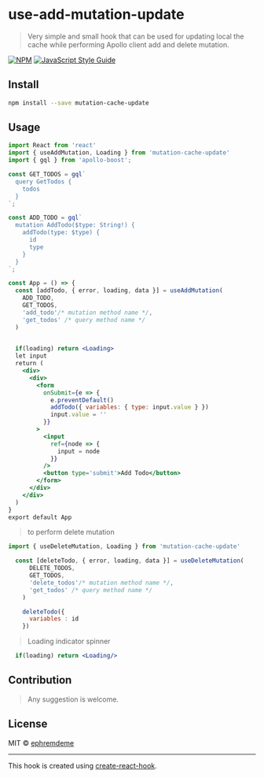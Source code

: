 # use-add-mutation-update
>Very simple and small hook that can be used for updating local the cache while performing Apollo client add and delete mutation.  

[![NPM](https://img.shields.io/npm/v/use-add-mutation-update.svg)](https://www.npmjs.com/package/mutation-cache-update) [![JavaScript Style Guide](https://img.shields.io/badge/code_style-standard-brightgreen.svg)](https://standardjs.com)

## Install

```bash
npm install --save mutation-cache-update
```

## Usage

```jsx
import React from 'react'
import { useAddMutation, Loading } from 'mutation-cache-update'
import { gql } from 'apollo-boost';

const GET_TODOS = gql`
  query GetTodos {
    todos
  }
`;

const ADD_TODO = gql`
  mutation AddTodo($type: String!) {
    addTodo(type: $type) {
      id
      type
    }
  }
`;

const App = () => {
  const [addTodo, { error, loading, data }] = useAddMutation(
    ADD_TODO,
    GET_TODOS,
    'add_todo'/* mutation method name */,
    'get_todos' /* query method name */
  )

  
  if(loading) return <Loading>
  let input
  return (
    <div>
      <div>
        <form
          onSubmit={e => {
            e.preventDefault()
            addTodo({ variables: { type: input.value } })
            input.value = ''
          }}
        >
          <input
            ref={node => {
              input = node
            }}
          />
          <button type='submit'>Add Todo</button>
        </form>
      </div>
    </div>
  )
}
export default App

```

> to perform delete mutation

``` jsx
import { useDeleteMutation, Loading } from 'mutation-cache-update'

  const [deleteTodo, { error, loading, data }] = useDeleteMutation(
      DELETE_TODOS,
      GET_TODOS,
      'delete_todos'/* mutation method name */,
      'get_todos' /* query method name */
    )

    deleteTodo({
      variables : id
    })

```

> Loading indicator spinner

``` jsx
  if(loading) return <Loading/>
```

## Contribution
>Any suggestion is welcome.

## License

MIT © [ephremdeme](https://github.com/ephremdeme)

---

This hook is created using [create-react-hook](https://github.com/hermanya/create-react-hook).

